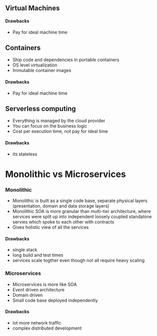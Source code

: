## Virtual Machines
#### Drawbacks
- Pay for ideal machine time  
## Containers 
- Ship code and dependencies in portable containers
- OS level virtualization
- Immutable container images
#### Drawbacks
- Pay for ideal machine time 
## Serverless computing 
- Everything is managed by the cloud provider
- You can focus on the business logic
- Cost per execution time, not pay for ideal time
#### Drawbacks
- its stateless

# Monolithic vs Microservices
### Monolithic 
- Monolithic is built as a single code base, separate physical layers (presentation, domain and data storage layers)
- Monolithic SOA is more granular than multi-tier architecture, where services were split up into independent loosely coupled standalone servies which spoke to each other with contracts 
- Gives holistic view of all the services 
#### Drawbacks
- single stack 
- long build and test times
- services scale togther even though not all require heavy scaling
### Microservices 
- Microservices is more like SOA
- Event driven architecture
- Domain driven 
- Small code base deployed independently 
#### Drawbacks
- lot more network traffic
- complex distributed development
